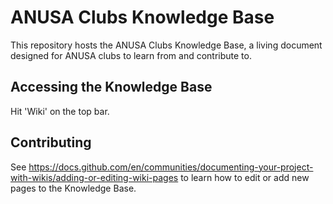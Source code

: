 # ANUSA Clubs Knowledge Base
This repository hosts the ANUSA Clubs Knowledge Base, a living document designed for ANUSA clubs to learn from and contribute to.
## Accessing the Knowledge Base
Hit 'Wiki' on the top bar.
## Contributing
See https://docs.github.com/en/communities/documenting-your-project-with-wikis/adding-or-editing-wiki-pages to learn how to edit or add new pages to the Knowledge Base.

